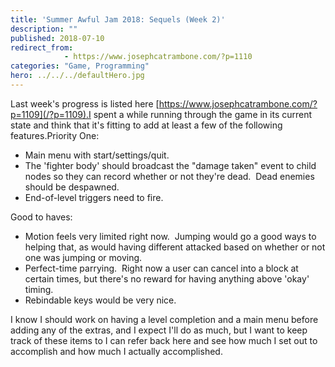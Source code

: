 ```yaml
---
title: 'Summer Awful Jam 2018: Sequels (Week 2)'
description: ""
published: 2018-07-10
redirect_from: 
            - https://www.josephcatrambone.com/?p=1110
categories: "Game, Programming"
hero: ../../../defaultHero.jpg
---
```

Last week's progress is listed here [https://www.josephcatrambone.com/?p=1109](/?p=1109).I spent a while running through the game in its current state and think that it's fitting to add at least a few of the following features.Priority One:

- Main menu with start/settings/quit.
- The 'fighter body' should broadcast the "damage taken" event to child nodes so they can record whether or not they're dead.  Dead enemies should be despawned.
- End-of-level triggers need to fire.

Good to haves:

- Motion feels very limited right now.  Jumping would go a good ways to helping that, as would having different attacked based on whether or not one was jumping or moving.
- Perfect-time parrying.  Right now a user can cancel into a block at certain times, but there's no reward for having anything above 'okay' timing.
- Rebindable keys would be very nice.

I know I should work on having a level completion and a main menu before adding any of the extras, and I expect I'll do as much, but I want to keep track of these items to I can refer back here and see how much I set out to accomplish and how much I actually accomplished.
